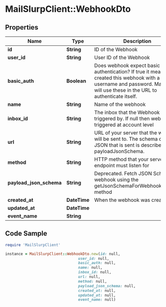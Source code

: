 # MailSlurpClient::WebhookDto

## Properties

Name | Type | Description | Notes
------------ | ------------- | ------------- | -------------
**id** | **String** | ID of the Webhook | 
**user_id** | **String** | User ID of the Webhook | 
**basic_auth** | **Boolean** | Does webhook expect basic authentication? If true it means you created this webhook with a username and password. MailSlurp will use these in the URL to authenticate itself. | 
**name** | **String** | Name of the webhook | [optional] 
**inbox_id** | **String** | The inbox that the Webhook will be triggered by. If null then webhook triggered at account level | [optional] 
**url** | **String** | URL of your server that the webhook will be sent to. The schema of the JSON that is sent is described by the payloadJsonSchema. | 
**method** | **String** | HTTP method that your server endpoint must listen for | 
**payload_json_schema** | **String** | Deprecated. Fetch JSON Schema for webhook using the getJsonSchemaForWebhookPayload method | 
**created_at** | **DateTime** | When the webhook was created | 
**updated_at** | **DateTime** |  | 
**event_name** | **String** |  | [optional] 

## Code Sample

```ruby
require 'MailSlurpClient'

instance = MailSlurpClient::WebhookDto.new(id: null,
                                 user_id: null,
                                 basic_auth: null,
                                 name: null,
                                 inbox_id: null,
                                 url: null,
                                 method: null,
                                 payload_json_schema: null,
                                 created_at: null,
                                 updated_at: null,
                                 event_name: null)
```


